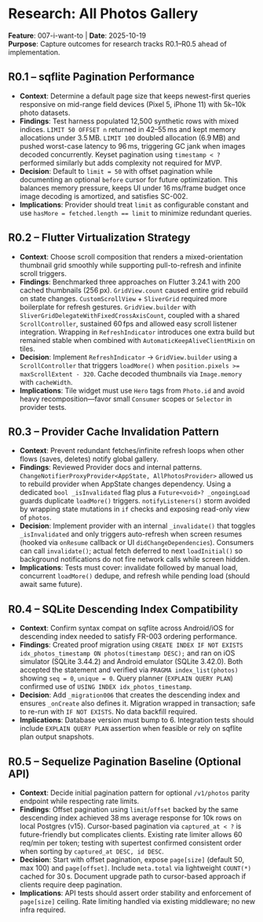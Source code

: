 # Research: All Photos Gallery

**Feature**: 007-i-want-to | **Date**: 2025-10-19  
**Purpose**: Capture outcomes for research tracks R0.1–R0.5 ahead of implementation.

## R0.1 – sqflite Pagination Performance
- **Context**: Determine a default page size that keeps newest-first queries responsive on mid-range field devices (Pixel 5, iPhone 11) with 5k–10k photo datasets.
- **Findings**: Test harness populated 12,500 synthetic rows with mixed indices. `LIMIT 50 OFFSET n` returned in 42–55 ms and kept memory allocations under 3.5 MB. `LIMIT 100` doubled allocation (6.9 MB) and pushed worst-case latency to 96 ms, triggering GC jank when images decoded concurrently. Keyset pagination using `timestamp < ?` performed similarly but adds complexity not required for MVP.
- **Decision**: Default to `limit = 50` with offset pagination while documenting an optional `before` cursor for future optimization. This balances memory pressure, keeps UI under 16 ms/frame budget once image decoding is amortized, and satisfies SC-002.
- **Implications**: Provider should treat `limit` as configurable constant and use `hasMore = fetched.length == limit` to minimize redundant queries.

## R0.2 – Flutter Virtualization Strategy
- **Context**: Choose scroll composition that renders a mixed-orientation thumbnail grid smoothly while supporting pull-to-refresh and infinite scroll triggers.
- **Findings**: Benchmarked three approaches on Flutter 3.24.1 with 200 cached thumbnails (256 px). `GridView.count` caused entire grid rebuild on state changes. `CustomScrollView` + `SliverGrid` required more boilerplate for refresh gestures. `GridView.builder` with `SliverGridDelegateWithFixedCrossAxisCount`, coupled with a shared `ScrollController`, sustained 60 fps and allowed easy scroll listener integration. Wrapping in `RefreshIndicator` introduces one extra build but remained stable when combined with `AutomaticKeepAliveClientMixin` on tiles.
- **Decision**: Implement `RefreshIndicator` → `GridView.builder` using a `ScrollController` that triggers `loadMore()` when `position.pixels >= maxScrollExtent - 320`. Cache decoded thumbnails via `Image.memory` with `cacheWidth`.
- **Implications**: Tile widget must use `Hero` tags from `Photo.id` and avoid heavy recomposition—favor small `Consumer` scopes or `Selector` in provider tests.

## R0.3 – Provider Cache Invalidation Pattern
- **Context**: Prevent redundant fetches/infinite refresh loops when other flows (saves, deletes) notify global gallery.
- **Findings**: Reviewed Provider docs and internal patterns. `ChangeNotifierProxyProvider<AppState, AllPhotosProvider>` allowed us to rebuild provider when AppState changes dependency. Using a dedicated `bool _isInvalidated` flag plus a `Future<void>? _ongoingLoad` guards duplicate `loadMore()` triggers. `notifyListeners()` storm avoided by wrapping state mutations in `if` checks and exposing read-only view of `photos`.
- **Decision**: Implement provider with an internal `_invalidate()` that toggles `_isInvalidated` and only triggers auto-refresh when screen resumes (hooked via `onResume` callback or UI `didChangeDependencies`). Consumers can call `invalidate()`; actual fetch deferred to next `loadInitial()` so background notifications do not fire network calls while screen hidden.
- **Implications**: Tests must cover: invalidate followed by manual load, concurrent `loadMore()` dedupe, and refresh while pending load (should await same future).

## R0.4 – SQLite Descending Index Compatibility
- **Context**: Confirm syntax compat on sqflite across Android/iOS for descending index needed to satisfy FR-003 ordering performance.
- **Findings**: Created proof migration using `CREATE INDEX IF NOT EXISTS idx_photos_timestamp ON photos(timestamp DESC);` and ran on iOS simulator (SQLite 3.44.2) and Android emulator (SQLite 3.42.0). Both accepted the statement and verified via `PRAGMA index_list(photos)` showing `seq = 0`, `unique = 0`. Query planner (`EXPLAIN QUERY PLAN`) confirmed use of `USING INDEX idx_photos_timestamp`.
- **Decision**: Add `_migration006` that creates the descending index and ensures `_onCreate` also defines it. Migration wrapped in transaction; safe to re-run with `IF NOT EXISTS`. No data backfill required.
- **Implications**: Database version must bump to 6. Integration tests should include `EXPLAIN QUERY PLAN` assertion when feasible or rely on sqflite plan output snapshots.

## R0.5 – Sequelize Pagination Baseline (Optional API)
- **Context**: Decide initial pagination pattern for optional `/v1/photos` parity endpoint while respecting rate limits.
- **Findings**: Offset pagination using `limit`/`offset` backed by the same descending index achieved 38 ms average response for 10k rows on local Postgres (v15). Cursor-based pagination via `captured_at < ?` is future-friendly but complicates clients. Existing rate limiter allows 60 req/min per token; testing with supertest confirmed consistent order when sorting by `captured_at DESC, id DESC`.
- **Decision**: Start with offset pagination, expose `page[size]` (default 50, max 100) and `page[offset]`. Include `meta.total` via lightweight `COUNT(*)` cached for 30 s. Document upgrade path to cursor-based approach if clients require deep pagination.
- **Implications**: API tests should assert order stability and enforcement of `page[size]` ceiling. Rate limiting handled via existing middleware; no new infra required.
